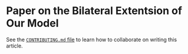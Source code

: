 # Paper on the Bilateral Extentsion of Our Model

See the [`CONTRIBUTING.md` file](/CONTRIBUTING.md) to learn how to collaborate on writing this article.

